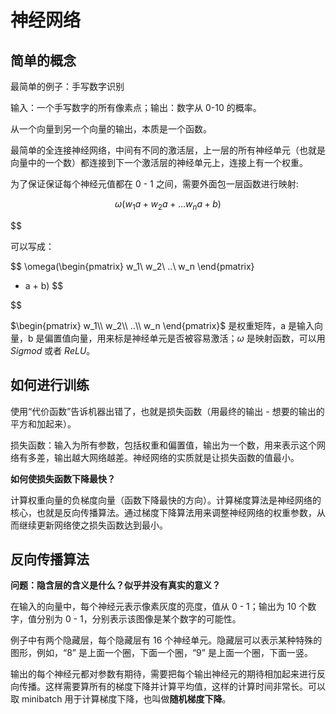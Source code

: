 # 神经网络

## 简单的概念

最简单的例子：手写数字识别

输入：一个手写数字的所有像素点；输出：数字从 0-10 的概率。

从一个向量到另一个向量的输出，本质是一个函数。

最简单的全连接神经网络，中间有不同的激活层，上一层的所有神经单元（也就是向量中的一个数）都连接到下一个激活层的神经单元上，连接上有一个权重。

为了保证保证每个神经元值都在 0 - 1 之间，需要外面包一层函数进行映射:

$$
\omega(w_1a + w_2a + ... w_na + b)
$$

$$

可以写成：

$$
\omega(\begin{pmatrix}
w_1\\
w_2\\
..\\
w_n
\end{pmatrix}
* a + b)
$$

$$

$\begin{pmatrix}
w_1\\
w_2\\
..\\
w_n
\end{pmatrix}$ 是权重矩阵，a 是输入向量，b 是偏置值向量，用来标是神经单元是否被容易激活；$\omega$ 是映射函数，可以用 $Sigmod$  或者 $ReLU$。

## 如何进行训练

使用“代价函数”告诉机器出错了，也就是损失函数（用最终的输出 - 想要的输出的平方和加起来）。

损失函数：输入为所有参数，包括权重和偏置值，输出为一个数，用来表示这个网络有多差，输出越大网络越差。神经网络的实质就是让损失函数的值最小。

**如何使损失函数下降最快？**

计算权重向量的负梯度向量（函数下降最快的方向）。计算梯度算法是神经网络的核心，也就是反向传播算法。通过梯度下降算法用来调整神经网络的权重参数，从而继续更新网络使之损失函数达到最小。

## 反向传播算法

**问题：隐含层的含义是什么？似乎并没有真实的意义？**

在输入的向量中，每个神经元表示像素灰度的亮度，值从 0 - 1；输出为 10 个数字，值分别为 0 - 1，分别表示该图像是某个数字的可能性。

例子中有两个隐藏层，每个隐藏层有 16 个神经单元。隐藏层可以表示某种特殊的图形，例如，“8” 是上面一个圈，下面一个圈，“9” 是上面一个圈，下面一竖。



输出的每个神经元都对参数有期待，需要把每个输出神经元的期待相加起来进行反向传播。这样需要算所有的梯度下降并计算平均值，这样的计算时间非常长。可以取 minibatch 用于计算梯度下降，也叫做**随机梯度下降**。




